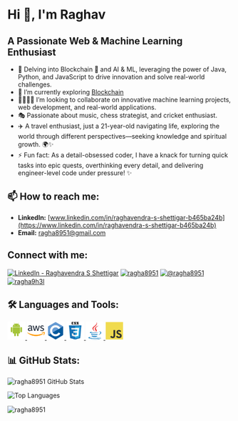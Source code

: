 # Hi 👋, I'm Raghav

## A Passionate Web & Machine Learning Enthusiast

- 🚀 Delving into Blockchain 🔗 and AI & ML, leveraging the power of Java, Python, and JavaScript to drive innovation and solve real-world challenges.
- 🔭 I’m currently exploring [Blockchain ](-)
- 🫱🏻‍🫲🏼 I’m looking to collaborate on innovative machine learning projects, web development, and real-world applications.
- 🎭 Passionate about music, chess strategist, and cricket enthusiast.
- ✈️ A travel enthusiast, just a 21-year-old navigating life, exploring the world through different perspectives—seeking knowledge and spiritual growth. 🌍✨
- ⚡ Fun fact: As a detail-obsessed coder, I have a knack for turning quick tasks into epic quests, overthinking every detail, and delivering engineer-level code under pressure! ✨

## 📫 How to reach me:
- **LinkedIn:** [www.linkedin.com/in/raghavendra-s-shettigar-b465ba24b](https://www.linkedin.com/in/raghavendra-s-shettigar-b465ba24b)
- **Email:** ragha8951@gmail.com

## Connect with me:
<p align="left">
  <a href="https://www.linkedin.com/in/raghavendra-s-shettigar-b465ba24b" target="_blank">
    <img align="center" src="https://raw.githubusercontent.com/rahuldkjain/github-profile-readme-generator/master/src/images/icons/Social/linked-in-alt.svg" alt="LinkedIn - Raghavendra S Shettigar" height="30" width="40" /></a>
  <a href="https://www.leetcode.com/ragha8951" target="_blank">
    <img align="center" src="https://raw.githubusercontent.com/rahuldkjain/github-profile-readme-generator/master/src/images/icons/Social/leet-code.svg" alt="ragha8951" height="30" width="40" /></a>
  <a href="https://www.hackerearth.com/@ragha8951" target="_blank">
    <img align="center" src="https://raw.githubusercontent.com/rahuldkjain/github-profile-readme-generator/master/src/images/icons/Social/hackerearth.svg" alt="@ragha8951" height="30" width="40" /></a>
  <a href="https://auth.geeksforgeeks.org/user/ragha9h3l" target="_blank">
    <img align="center" src="https://raw.githubusercontent.com/rahuldkjain/github-profile-readme-generator/master/src/images/icons/Social/geeks-for-geeks.svg" alt="ragha9h3l" height="30" width="40" /></a>
</p>

## 🛠️ Languages and Tools:
<p align="left">
  <a href="https://developer.android.com" target="_blank" rel="noreferrer"> <img src="https://raw.githubusercontent.com/devicons/devicon/master/icons/android/android-original-wordmark.svg" alt="android" width="40" height="40"/> </a>
  <a href="https://aws.amazon.com" target="_blank" rel="noreferrer"> <img src="https://raw.githubusercontent.com/devicons/devicon/master/icons/amazonwebservices/amazonwebservices-original-wordmark.svg" alt="aws" width="40" height="40"/> </a>
  <a href="https://www.cprogramming.com/" target="_blank" rel="noreferrer"> <img src="https://raw.githubusercontent.com/devicons/devicon/master/icons/c/c-original.svg" alt="c" width="40" height="40"/> </a>
  <a href="https://www.w3schools.com/css/" target="_blank" rel="noreferrer"> <img src="https://raw.githubusercontent.com/devicons/devicon/master/icons/css3/css3-original-wordmark.svg" alt="css3" width="40" height="40"/> </a>
  <a href="https://www.java.com" target="_blank" rel="noreferrer"> <img src="https://raw.githubusercontent.com/devicons/devicon/master/icons/java/java-original.svg" alt="java" width="40" height="40"/> </a>
  <a href="https://developer.mozilla.org/en-US/docs/Web/JavaScript" target="_blank" rel="noreferrer"> <img src="https://raw.githubusercontent.com/devicons/devicon/master/icons/javascript/javascript-original.svg" alt="javascript" width="40" height="40"/> </a>
</p>

## 📊 GitHub Stats:
<p>
  <img src="https://github-readme-stats.vercel.app/api?username=ragha8951&show_icons=true&theme=dark" alt="ragha8951 GitHub Stats" />
</p>

<p>
  <img src="https://github-readme-stats.vercel.app/api/top-langs?username=ragha8951&show_icons=true&locale=en&layout=compact&theme=dark" alt="Top Languages" />
</p>

<p>
  <img align="center" src="https://github-readme-streak-stats.herokuapp.com/?user=ragha8951&theme=dark" alt="ragha8951" />
</p>
